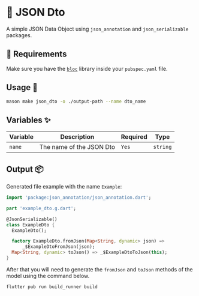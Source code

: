 # 🧱 JSON Dto

A simple JSON Data Object using `json_annotation` and `json_serializable` packages.

## 🚧 Requirements

Make sure you have the [`bloc`](https://github.com/felangel/bloc) library inside your `pubspec.yaml` file.

## Usage 🚀

```sh
mason make json_dto -o ./output-path --name dto_name
```

## Variables ✨

| Variable | Description                | Required   | Type     |
| -------- | -------------------------- | ---------- | -------- |
| `name`   | The name of the JSON Dto   | `Yes`      | `string` |

## Output 📦

Generated file example with the name `Example`:

```dart
import 'package:json_annotation/json_annotation.dart';

part 'example_dto.g.dart';

@JsonSerializable()
class ExampleDto {
  ExampleDto();

  factory ExampleDto.fromJson(Map<String, dynamic> json) =>
      _$ExampleDtoFromJson(json);
  Map<String, dynamic> toJson() => _$ExampleDtoToJson(this);
}
```

After that you will need to generate the `fromJson` and `toJson` methods of the model using the command below.

```sh
flutter pub run build_runner build
```